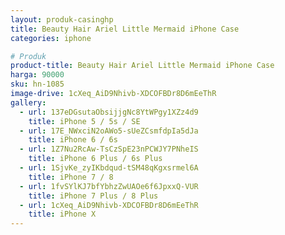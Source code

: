 ```yaml
---
layout: produk-casinghp
title: Beauty Hair Ariel Little Mermaid iPhone Case
categories: iphone

# Produk
product-title: Beauty Hair Ariel Little Mermaid iPhone Case
harga: 90000
sku: hn-1085
image-drive: 1cXeq_AiD9Nhivb-XDCOFBDr8D6mEeThR
gallery:
  - url: 137eDGsutaObsijjgNc8YtWPgy1XZz4d9
    title: iPhone 5 / 5s / SE
  - url: 17E_NWxciN2oAWo5-sUeZCsmfdpIa5dJa
    title: iPhone 6 / 6s
  - url: 1Z7Nu2RcAw-TsCzSpE23nPCWJY7PNheIS
    title: iPhone 6 Plus / 6s Plus
  - url: 1SjvKe_zyIKbdqud-tSM48qKgxsrmel6A
    title: iPhone 7 / 8
  - url: 1fvSYlKJ7bfYbhzZwUAOe6f6JpxxQ-VUR
    title: iPhone 7 Plus / 8 Plus
  - url: 1cXeq_AiD9Nhivb-XDCOFBDr8D6mEeThR
    title: iPhone X
---
```

